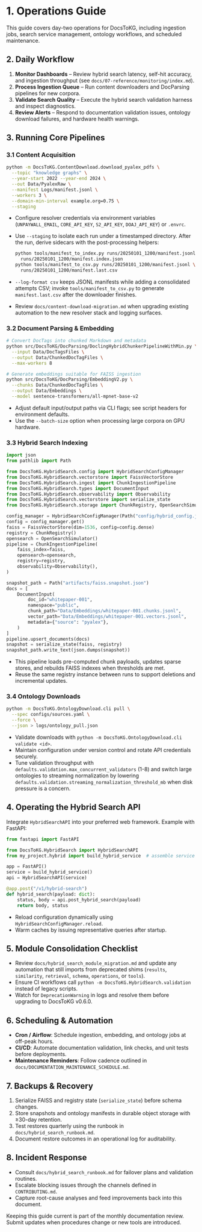 # 1. Operations Guide

This guide covers day-two operations for DocsToKG, including ingestion jobs, search service management, ontology workflows, and scheduled maintenance.

## 2. Daily Workflow

1. **Monitor Dashboards** – Review hybrid search latency, self-hit accuracy, and ingestion throughput (see `docs/07-reference/monitoring/index.md`).
2. **Process Ingestion Queue** – Run content downloaders and DocParsing pipelines for new corpora.
3. **Validate Search Quality** – Execute the hybrid search validation harness and inspect diagnostics.
4. **Review Alerts** – Respond to documentation validation issues, ontology download failures, and hardware health warnings.

## 3. Running Core Pipelines

### 3.1 Content Acquisition

```bash
python -m DocsToKG.ContentDownload.download_pyalex_pdfs \
  --topic "knowledge graphs" \
  --year-start 2022 --year-end 2024 \
  --out Data/PyalexRaw \
  --manifest Logs/manifest.jsonl \
  --workers 3 \
  --domain-min-interval example.org=0.75 \
  --staging
```

- Configure resolver credentials via environment variables (`UNPAYWALL_EMAIL`,
  `CORE_API_KEY`, `S2_API_KEY`, `DOAJ_API_KEY`) or `.envrc`.
- Use `--staging` to isolate each run under a timestamped directory. After the
  run, derive sidecars with the post-processing helpers:

  ```bash
  python tools/manifest_to_index.py runs/20250101_1200/manifest.jsonl \
    runs/20250101_1200/manifest.index.json
  python tools/manifest_to_csv.py runs/20250101_1200/manifest.jsonl \
    runs/20250101_1200/manifest.last.csv
  ```
- `--log-format csv` keeps JSONL manifests while adding a consolidated attempts
  CSV; invoke `tools/manifest_to_csv.py` to generate `manifest.last.csv` after
  the downloader finishes.
- Review `docs/content-download-migration.md` when upgrading existing
  automation to the new resolver stack and logging surfaces.

### 3.2 Document Parsing & Embedding

```bash
# Convert DocTags into chunked Markdown and metadata
python src/DocsToKG/DocParsing/DoclingHybridChunkerPipelineWithMin.py \
  --input Data/DocTagsFiles \
  --output Data/ChunkedDocTagFiles \
  --max-workers 8

# Generate embeddings suitable for FAISS ingestion
python src/DocsToKG/DocParsing/EmbeddingV2.py \
  --chunks Data/ChunkedDocTagFiles \
  --output Data/Embeddings \
  --model sentence-transformers/all-mpnet-base-v2
```

- Adjust default input/output paths via CLI flags; see script headers for environment defaults.
- Use the `--batch-size` option when processing large corpora on GPU hardware.

### 3.3 Hybrid Search Indexing

```python
import json
from pathlib import Path

from DocsToKG.HybridSearch.config import HybridSearchConfigManager
from DocsToKG.HybridSearch.vectorstore import FaissVectorStore
from DocsToKG.HybridSearch.ingest import ChunkIngestionPipeline
from DocsToKG.HybridSearch.types import DocumentInput
from DocsToKG.HybridSearch.observability import Observability
from DocsToKG.HybridSearch.vectorstore import serialize_state
from DocsToKG.HybridSearch.storage import ChunkRegistry, OpenSearchSimulator

config_manager = HybridSearchConfigManager(Path("config/hybrid_config.json"))
config = config_manager.get()
faiss = FaissVectorStore(dim=1536, config=config.dense)
registry = ChunkRegistry()
opensearch = OpenSearchSimulator()
pipeline = ChunkIngestionPipeline(
    faiss_index=faiss,
    opensearch=opensearch,
    registry=registry,
    observability=Observability(),
)

snapshot_path = Path("artifacts/faiss.snapshot.json")
docs = [
    DocumentInput(
        doc_id="whitepaper-001",
        namespace="public",
        chunk_path="Data/Embeddings/whitepaper-001.chunks.jsonl",
        vector_path="Data/Embeddings/whitepaper-001.vectors.jsonl",
        metadata={"source": "pyalex"},
    )
]
pipeline.upsert_documents(docs)
snapshot = serialize_state(faiss, registry)
snapshot_path.write_text(json.dumps(snapshot))
```

- This pipeline loads pre-computed chunk payloads, updates sparse stores, and rebuilds FAISS indexes when thresholds are met.
- Reuse the same registry instance between runs to support deletions and incremental updates.

### 3.4 Ontology Downloads

```bash
python -m DocsToKG.OntologyDownload.cli pull \
  --spec configs/sources.yaml \
  --force \
  --json > logs/ontology_pull.json
```

- Validate downloads with `python -m DocsToKG.OntologyDownload.cli validate <id>`.
- Maintain configuration under version control and rotate API credentials securely.
- Tune validation throughput with `defaults.validation.max_concurrent_validators`
  (1-8) and switch large ontologies to streaming normalization by lowering
  `defaults.validation.streaming_normalization_threshold_mb` when disk pressure
  is a concern.

## 4. Operating the Hybrid Search API

Integrate `HybridSearchAPI` into your preferred web framework. Example with FastAPI:

```python
from fastapi import FastAPI

from DocsToKG.HybridSearch import HybridSearchAPI
from my_project.hybrid import build_hybrid_service  # assemble service as shown above

app = FastAPI()
service = build_hybrid_service()
api = HybridSearchAPI(service)

@app.post("/v1/hybrid-search")
def hybrid_search(payload: dict):
    status, body = api.post_hybrid_search(payload)
    return body, status
```

- Reload configuration dynamically using `HybridSearchConfigManager.reload`.
- Warm caches by issuing representative queries after startup.

## 5. Module Consolidation Checklist

- Review `docs/hybrid_search_module_migration.md` and update any automation that still
  imports from deprecated shims (`results`, `similarity`, `retrieval`, `schema`, `operations`,
  or `tools`).
- Ensure CI workflows call `python -m DocsToKG.HybridSearch.validation` instead of legacy
  scripts.
- Watch for `DeprecationWarning` in logs and resolve them before upgrading to DocsToKG
  v0.6.0.

## 6. Scheduling & Automation

- **Cron / Airflow**: Schedule ingestion, embedding, and ontology jobs at off-peak hours.
- **CI/CD**: Automate documentation validation, link checks, and unit tests before deployments.
- **Maintenance Reminders**: Follow cadence outlined in `docs/DOCUMENTATION_MAINTENANCE_SCHEDULE.md`.

## 7. Backups & Recovery

1. Serialize FAISS and registry state (`serialize_state`) before schema changes.
2. Store snapshots and ontology manifests in durable object storage with ≥30-day retention.
3. Test restores quarterly using the runbook in `docs/hybrid_search_runbook.md`.
4. Document restore outcomes in an operational log for auditability.

## 8. Incident Response

- Consult `docs/hybrid_search_runbook.md` for failover plans and validation routines.
- Escalate blocking issues through the channels defined in `CONTRIBUTING.md`.
- Capture root-cause analyses and feed improvements back into this document.

Keeping this guide current is part of the monthly documentation review. Submit updates when procedures change or new tools are introduced.
